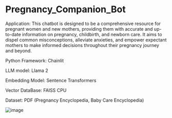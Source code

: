 # Pregnancy_Companion_Bot

Application: This chatbot is designed to be a comprehensive resource for pregnant women and new mothers, providing them with accurate and up-to-date information on pregnancy, childbirth, and newborn care. It aims to dispel common misconceptions, alleviate anxieties, and empower expectant mothers to make informed decisions throughout their pregnancy journey and beyond.

Python Framework: Chainlit

LLM model: Llama 2

Embedding Model: Sentence Transformers

Vector DataBase: FAISS CPU

Dataset: PDF (Pregnancy Encyclopedia, Baby Care Encyclopedia)

![image](https://github.com/sreejacb/Pregnency_Companion_Bot-/assets/101924446/b2d8f676-9d92-4b72-9455-62c5108865de)
